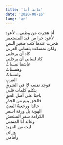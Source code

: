 ```yaml
---
title: 'عائد أنا'
date: '2020-08-16'
lang: 'ar'
---
```


أنا هجرت من وطني... لأعود  
لأعود حرا من قيد المستعمرِ  
هجرت عندما كنت صغير السنِ  
ولكن تمسكت بلساني العربي  
كاد أن يرحلني  
كاد لساني أن يرحلني  
عاشقا نمساتُ  
وهمساتُ  
ولمساتُ  
الغربِ  
فوجد نفسه لإا في الشرقِ  
يتكلم كلمات قلبي  
باحثا على أصل الحقِ  
فالحق ينبع من الجذرِ  
خالدا ورجعيةُ البعثِ  
الهوية بل ورقة اسفرِ  
الكرامة سفر المنتعشِ  
وعائد أنا المتمني  
ليت من المزيدِ  
ورائي  
وأمامي  